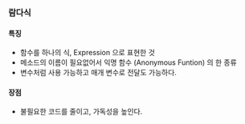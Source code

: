 ### 람다식


#### 특징
- 함수를 하나의 식, Expression 으로 표현한 것
- 메소드의 이름이 필요없어서 익명 함수 (Anonymous Funtion) 의 한 종류
- 변수처럼 사용 가능하고 매개 변수로 전달도 가능하다.

#### 장점
- 불필요한 코드를 줄이고, 가독성을 높인다.
